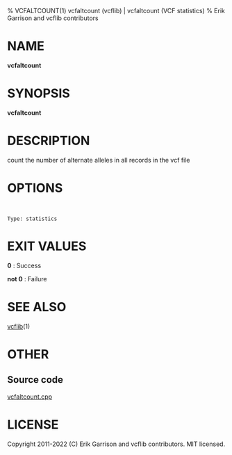 % VCFALTCOUNT(1) vcfaltcount (vcflib) | vcfaltcount (VCF statistics)
% Erik Garrison and vcflib contributors

# NAME

**vcfaltcount**

# SYNOPSIS

**vcfaltcount** <vcf file>

# DESCRIPTION

count the number of alternate alleles in all records in the vcf file



# OPTIONS

```


Type: statistics

```





# EXIT VALUES

**0**
: Success

**not 0**
: Failure

# SEE ALSO



[vcflib](./vcflib.md)(1)



# OTHER

## Source code

[vcfaltcount.cpp](https://github.com/vcflib/vcflib/blob/master/src/vcfaltcount.cpp)

# LICENSE

Copyright 2011-2022 (C) Erik Garrison and vcflib contributors. MIT licensed.

<!--
  Created with ./scripts/bin2md.rb scripts/bin2md-template.erb
-->
